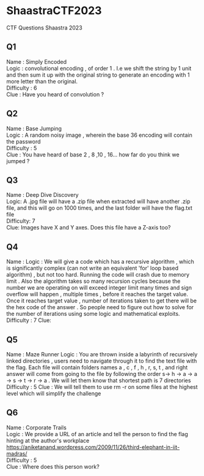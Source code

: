 # ShaastraCTF2023
CTF Questions Shaastra 2023

## Q1
Name : Simply Encoded <br />
Logic : convolutional encoding , of order 1 . I.e we shift the string by 1 unit and then sum it up with the original string to generate an encoding with 1 more letter than the original. <br />
Difficulty : 6 <br />
Clue : Have you heard of convolution ? <br />
## Q2
Name : Base Jumping <br />
Logic : A random noisy image , wherein the base 36 encoding will contain the password <br />
Difficulty : 5 <br />
Clue : You have heard of base 2 , 8 ,10 , 16... how far do you think we jumped ? <br />

## Q3
Name : Deep Dive Discovery <br />
Logic: A .jpg file will have a .zip file when extracted will have another .zip file, and this will go on 1000 times, and the last folder will have the flag.txt file <br />
Difficulty: 7 <br />
Clue: Images have X and Y axes. Does this file have a Z-axis too? <br />

## Q4
Name : 
Logic :  We will give a code which has a recursive algorithm , which is significantly complex (can not write an equivalent 'for' loop based algorithm) , but not too hard. Running the code will crash due to memory limit . Also the algorithm takes so many recursion cycles because the number we are operating on will exceed integer limit many times and sign overflow will happen  , multiple times , before it reaches the target value. Once it reaches target value , number of iterations taken to get there will be the hex code of the answer . So people need to figure out how to solve for the number of iterations using some logic and mathematical exploits.
Difficulty : 7
Clue: 

## Q5
Name : Maze Runner
Logic : You are thrown inside a labyrinth of recursively linked directories , users need to navigate through it to find the text file with the flag. Each file will contain folders names a , c , f , h , r, s, t , and right answer will come from going to the file by following the order s-> h -> a -> a -> s -> t -> r -> a . We will let them know that shortest path is 7 directories 
Difficulty : 5
Clue : We will tell them to use rm -r on some files at the highest level which will simplify the challenge

## Q6
Name : Corporate Trails <br />
Logic : We provide a URL of an article and tell the person to find the flag hinting at the author's workplace https://aniketanand.wordpress.com/2009/11/26/third-elephant-in-iit-madras/ <br />
Difficulty : 5 <br />
Clue : Where does this person work? <br />

